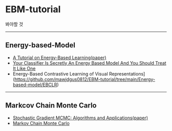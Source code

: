 # EBM-tutorial

봐야할 것

---
## Energy-based-Model
- [A Tutorial on Energy-Based Learning(paper)](http://yann.lecun.com/exdb/publis/pdf/lecun-06.pdf)
- [Your Classifier Is Secretly An Energy Based Model And You Should Treat It Like One](https://github.com/mawjdgus0812/EBM-tutorial/tree/main/Energy-based-model/JEM)
- Energy-Based Contrastive Learning of Visual Representations](https://github.com/mawjdgus0812/EBM-tutorial/tree/main/Energy-based-model/EBCLR)

---

## Markcov Chain Monte Carlo
- [Stochastic Gradient MCMC: Algorithms and Applications(paper)](https://escholarship.org/uc/item/4k8039zm)
- [Markov Chain Monte Carlo](https://github.com/mawjdgus0812/EBM-tutorial/tree/main/MCMC)


